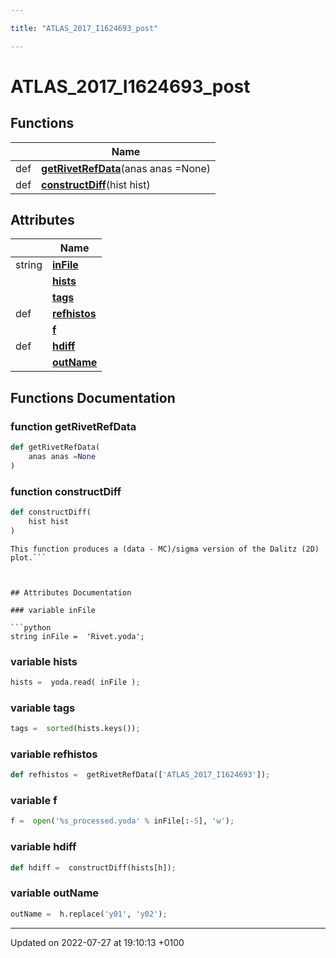 ```yaml
---

title: "ATLAS_2017_I1624693_post"

---
```


# ATLAS_2017_I1624693_post



## Functions

|                | Name           |
| -------------- | -------------- |
| def | **[getRivetRefData](http://example.org/namespaces/namespaceatlas__2017__i1624693__post/#function-getrivetrefdata)**(anas anas =None) |
| def | **[constructDiff](http://example.org/namespaces/namespaceatlas__2017__i1624693__post/#function-constructdiff)**(hist hist) |

## Attributes

|                | Name           |
| -------------- | -------------- |
| string | **[inFile](http://example.org/namespaces/namespaceatlas__2017__i1624693__post/#variable-infile)**  |
| | **[hists](http://example.org/namespaces/namespaceatlas__2017__i1624693__post/#variable-hists)**  |
| | **[tags](http://example.org/namespaces/namespaceatlas__2017__i1624693__post/#variable-tags)**  |
| def | **[refhistos](http://example.org/namespaces/namespaceatlas__2017__i1624693__post/#variable-refhistos)**  |
| | **[f](http://example.org/namespaces/namespaceatlas__2017__i1624693__post/#variable-f)**  |
| def | **[hdiff](http://example.org/namespaces/namespaceatlas__2017__i1624693__post/#variable-hdiff)**  |
| | **[outName](http://example.org/namespaces/namespaceatlas__2017__i1624693__post/#variable-outname)**  |


## Functions Documentation

### function getRivetRefData

```python
def getRivetRefData(
    anas anas =None
)
```


### function constructDiff

```python
def constructDiff(
    hist hist
)
```




```
This function produces a (data - MC)/sigma version of the Dalitz (2D) plot.```



## Attributes Documentation

### variable inFile

```python
string inFile =  'Rivet.yoda';
```


### variable hists

```python
hists =  yoda.read( inFile );
```


### variable tags

```python
tags =  sorted(hists.keys());
```


### variable refhistos

```python
def refhistos =  getRivetRefData(['ATLAS_2017_I1624693']);
```


### variable f

```python
f =  open('%s_processed.yoda' % inFile[:-5], 'w');
```


### variable hdiff

```python
def hdiff =  constructDiff(hists[h]);
```


### variable outName

```python
outName =  h.replace('y01', 'y02');
```





-------------------------------

Updated on 2022-07-27 at 19:10:13 +0100